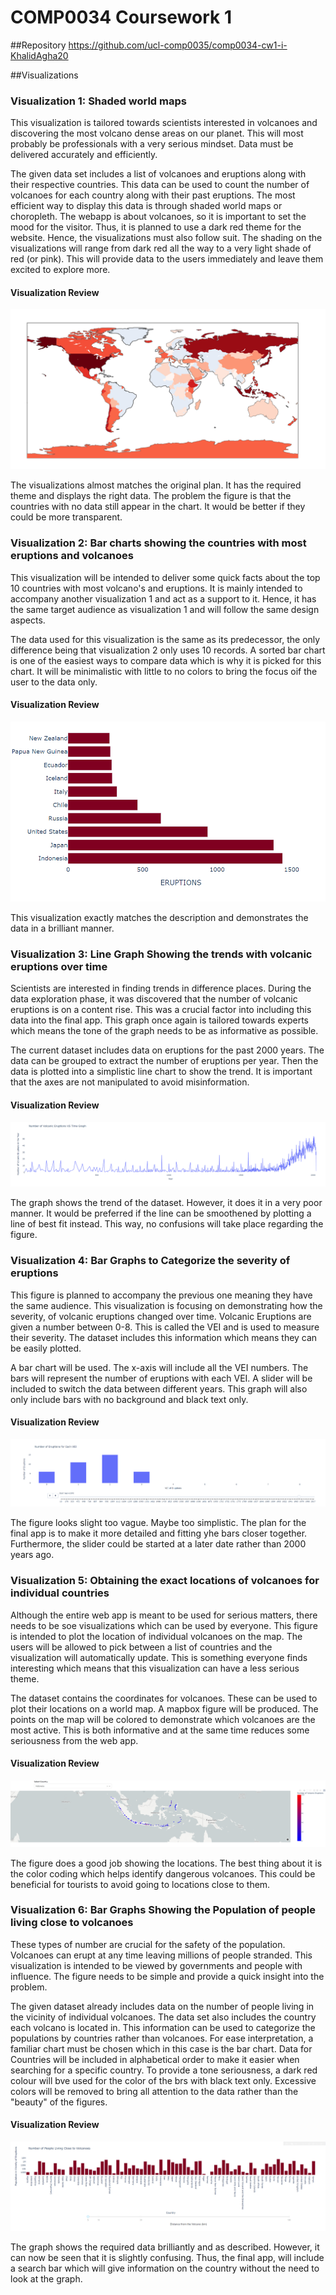 # COMP0034 Coursework 1

##Repository
https://github.com/ucl-comp0035/comp0034-cw1-i-KhalidAgha20

##Visualizations
### Visualization 1: Shaded world maps

This visualization is tailored towards scientists interested in volcanoes and discovering the most volcano dense areas 
on our planet. This will most probably be professionals with a very serious mindset. Data must be delivered accurately
and efficiently.

The given data set includes a list of volcanoes and eruptions along with their respective countries. This data can be
used to count the number of volcanoes for each country along with their past eruptions. The most efficient way to
display this data is through shaded world maps or choropleth. The webapp is about volcanoes, so it is important to
set the mood for the visitor. Thus, it is planned to use a dark red theme for the website. Hence, the visualizations
must also follow suit. The shading on the visualizations will range from dark red all the way to a very light shade of
red (or pink). This will provide data to the users immediately and leave them excited to explore more.

#### Visualization Review
![](img/v1.png)

The visualizations almost matches the original plan. It has the required theme and displays the right data. The problem
the figure is that the countries with no data still appear in the chart. It would be better if they could be more
transparent.

### Visualization 2: Bar charts showing the countries with most eruptions and volcanoes
This visualization will be intended to deliver some quick facts about the top 10 countries with most volcano's and 
eruptions. It is mainly intended to accompany another visualization 1 and act as a support to it. Hence, it has the same
target audience as visualization 1 and will follow the same design aspects.

The data used for this visualization is the same as its predecessor, the only difference being that visualization 2 only
uses 10 records. A sorted bar chart is one of the easiest ways to compare data which is why it is picked for this chart.
It will be minimalistic with little to no colors to bring the focus oif the user to the data only.

#### Visualization Review
![](img/v2.png)

This visualization exactly matches the description and demonstrates the data in a brilliant manner.

### Visualization 3: Line Graph Showing the trends with volcanic eruptions over time
Scientists are interested in finding trends in difference places. During the data exploration phase, it was discovered
that the number of volcanic eruptions is on a content rise. This was a crucial factor into including this data into the 
final app. This graph once again is tailored towards experts which means the tone of the graph needs to be as 
informative as possible.

The current dataset includes data on eruptions for the past 2000 years. The data can be grouped to extract the number of
eruptions per year. Then the data is plotted into a simplistic line chart to show the trend. It is important that the
axes are not manipulated to avoid misinformation.

#### Visualization Review
![](img/v3.png)

The graph shows the trend of the dataset. However, it does it in a very poor manner. It would be preferred if the line
can be smoothened by plotting a line of best fit instead. This way, no confusions will take place regarding the figure.

### Visualization 4: Bar Graphs to Categorize the severity of eruptions
This figure is planned to accompany the previous one meaning they have the same audience. This visualization is focusing
on demonstrating how the severity, of volcanic eruptions changed over time. Volcanic Eruptions are given a number 
between 0-8. This is called the VEI and is used to measure their severity. The dataset includes this information which
means they can be easily plotted. 

A bar chart will be used. The x-axis will include all the VEI numbers. The bars will represent the number of eruptions
with each VEI. A slider will be included to switch the data between different years. This graph will also only include
bars with no background and black text only.

#### Visualization Review
![](img/v4.png)

The figure looks slight too vague. Maybe too simplistic. The plan for the final app is to make it more detailed and 
fitting yhe bars closer together. Furthermore, the slider could be started at a later date rather than 2000 years ago.


### Visualization 5: Obtaining the exact locations of volcanoes for individual countries
Although the entire web app is meant to be used for serious matters, there needs to be soe visualizations which can be
used by everyone. This figure is intended to plot the location of individual volcanoes on the map. The users will be
allowed to pick between a list of countries and the visualization will automatically update. This is something
everyone finds interesting which means that this visualization can have a less serious theme.

The dataset contains the coordinates for volcanoes. These can be used to plot their locations on a world map. A mapbox
figure will be produced. The points on the map will be colored to demonstrate which volcanoes are the most active. This
is both informative and at the same time reduces some seriousness from the web app.

#### Visualization Review
![](img/v5.png)

The figure does a good job showing the locations. The best thing about it is the color coding which helps identify
dangerous volcanoes. This could be beneficial for tourists to avoid going to locations close to them.


### Visualization 6: Bar Graphs Showing the Population of people living close to volcanoes
These types of number are crucial for the safety of the population. Volcanoes can erupt at any time leaving millions
of people stranded. This visualization is intended to be viewed by governments and people with influence. The figure
needs to be simple and provide a quick insight into the problem.

The given dataset already includes data on the number of people living in the vicinity of individual volcanoes. The data
set also includes the country each volcano is located in. This information can be used to categorize the populations by
countries rather than volcanoes. For ease interpretation, a familiar chart must be chosen which in this case is the bar
chart. Data for Countries will be included in alphabetical order to make it easier when searching for a specific
country. To provide a tone seriousness, a dark red colour will bve used for the color of the brs with black text only.
Excessive colors will be removed to bring all attention to the data rather than the "beauty" of the figures.

#### Visualization Review
![](img/v6.png)

The graph shows the required data brilliantly and as described. However, it can now be seen that it is slightly
confusing. Thus, the final app, will include a search bar which will give information on the country without the need to
look at the graph.


